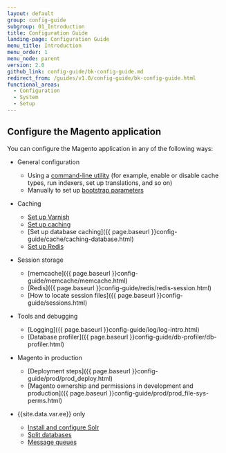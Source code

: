 ```yaml
---
layout: default
group: config-guide
subgroup: 01_Introduction
title: Configuration Guide
landing-page: Configuration Guide
menu_title: Introduction
menu_order: 1
menu_node: parent
version: 2.0
github_link: config-guide/bk-config-guide.md
redirect_from: /guides/v1.0/config-guide/bk-config-guide.html
functional_areas:
  - Configuration
  - System
  - Setup
---
```


<h2 id="configuration">Configure the Magento application</h2>
You can configure the Magento application in any of the following ways:

*	General configuration

	*  	Using a <a href="{{ page.baseurl }}config-guide/cli/config-cli.html">command-line utility</a> (for example, enable or disable cache types, run indexers, set up translations, and so on)
	*  	Manually to set up <a href="{{ page.baseurl }}config-guide/bootstrap/magento-bootstrap.html">bootstrap parameters</a>

*	Caching

	*	<a href="{{ page.baseurl }}config-guide/varnish/config-varnish.html">Set up Varnish</a>
	*  	<a href="{{ page.baseurl }}config-guide/cache/caching.html">Set up caching</a>
	*	[Set up database caching]({{ page.baseurl }}config-guide/cache/caching-database.html)
	*	<a href="{{ page.baseurl }}config-guide/redis/config-redis.html">Set up Redis</a>

*	Session storage
	*	[memcache]({{ page.baseurl }}config-guide/memcache/memcache.html)
	*	[Redis]({{ page.baseurl }}config-guide/redis/redis-session.html)
	*	[How to locate session files]({{ page.baseurl }}config-guide/sessions.html)

*	Tools and debugging

	*	[Logging]({{ page.baseurl }}config-guide/log/log-intro.html)
	*	[Database profiler]({{ page.baseurl }}config-guide/db-profiler/db-profiler.html)

*	Magento in production

	*	[Deployment steps]({{ page.baseurl }}config-guide/prod/prod_deploy.html)
	*	[Magento ownership and permissions in development and production]({{ page.baseurl }}config-guide/prod/prod_file-sys-perms.html)

*	{{site.data.var.ee}} only

	*	<a href="{{ page.baseurl }}config-guide/solr/solr-overview.html">Install and configure Solr</a>
	*	<a href="{{ page.baseurl }}config-guide/multi-master/multi-master.html">Split databases</a>
	*	<a href="{{ page.baseurl }}config-guide/mq/rabbitmq-overview.html">Message queues</a>




